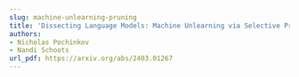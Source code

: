 ```yaml
---
slug: machine-unlearning-pruning
title: 'Dissecting Language Models: Machine Unlearning via Selective Pruning  '
authors:
- Nicholas Pochinkov
- Nandi Schoots
url_pdf: https://arxiv.org/abs/2403.01267
---
```

